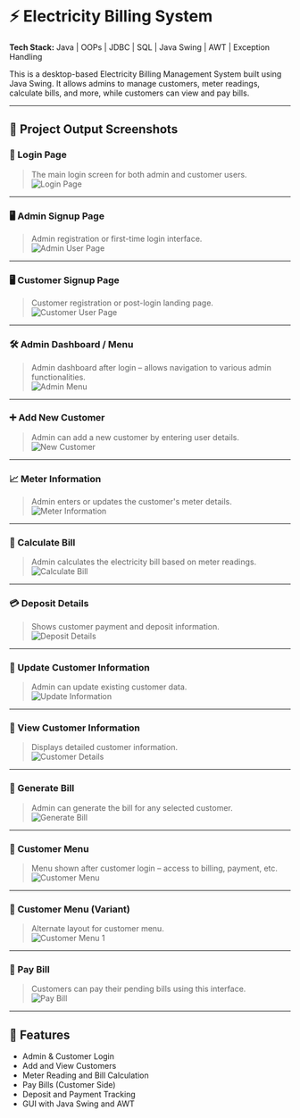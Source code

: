 # ⚡ Electricity Billing System

**Tech Stack:** Java | OOPs | JDBC | SQL | Java Swing | AWT | Exception Handling

This is a desktop-based Electricity Billing Management System built using Java Swing. It allows admins to manage customers, meter readings, calculate bills, and more, while customers can view and pay bills.

---

## 📸 Project Output Screenshots

### 🔐 Login Page  
> The main login screen for both admin and customer users.  
![Login Page](screenshots/LoginPage.png)

---

### 🖥️ Admin Signup Page  
> Admin registration or first-time login interface.  
![Admin User Page](screenshots/userPage.png)

---

### 🖥️ Customer Signup Page  
> Customer registration or post-login landing page.  
![Customer User Page](screenshots/userPage1.png)

---

### 🛠️ Admin Dashboard / Menu  
> Admin dashboard after login – allows navigation to various admin functionalities.  
![Admin Menu](screenshots/adminMenu.png)

---

### ➕ Add New Customer  
> Admin can add a new customer by entering user details.  
![New Customer](screenshots/new%20customer.png)


---

### 📈 Meter Information  
> Admin enters or updates the customer's meter details.  
![Meter Information](screenshots/meterInformation.png)

---

### 🧾 Calculate Bill  
> Admin calculates the electricity bill based on meter readings.  
![Calculate Bill](screenshots/CalculateBill.png)

---

### 💳 Deposit Details  
> Shows customer payment and deposit information.  
![Deposit Details](screenshots/DepositDetails.png)

---

### 🔄 Update Customer Information  
> Admin can update existing customer data.  
![Update Information](screenshots/UpdateInformation.png)

---

### 📄 View Customer Information  
> Displays detailed customer information.  
![Customer Details](screenshots/CustomerDetails.png)

---

### 🧾 Generate Bill  
> Admin can generate the bill for any selected customer.  
![Generate Bill](screenshots/ViewInformation.png)

---

### 👤 Customer Menu  
> Menu shown after customer login – access to billing, payment, etc.  
![Customer Menu](screenshots/CustomerMenu.png)

---

### 🧭 Customer Menu (Variant)  
> Alternate layout for customer menu.  
![Customer Menu 1](screenshots/CustomerMenu1.png)

---

### 🧾 Pay Bill  
> Customers can pay their pending bills using this interface.  
![Pay Bill](screenshots/PayBill.png)

---

## 🚀 Features

- Admin & Customer Login
- Add and View Customers
- Meter Reading and Bill Calculation
- Pay Bills (Customer Side)
- Deposit and Payment Tracking
- GUI with Java Swing and AWT
